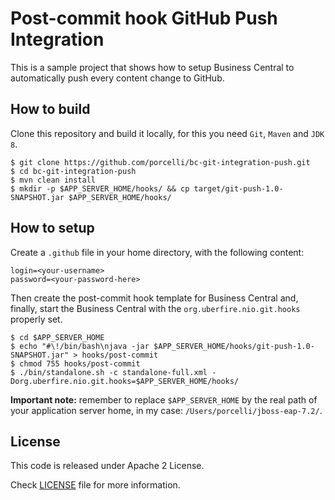 # Post-commit hook GitHub Push Integration

This is a sample project that shows how to setup Business Central to automatically push every content change to GitHub.

## How to build

Clone this repository and build it locally, for this you need `Git`, `Maven` and `JDK 8`.

```shell
$ git clone https://github.com/porcelli/bc-git-integration-push.git
$ cd bc-git-integration-push
$ mvn clean install
$ mkdir -p $APP_SERVER_HOME/hooks/ && cp target/git-push-1.0-SNAPSHOT.jar $APP_SERVER_HOME/hooks/
```

## How to setup

Create a `.github` file in your home directory, with the following content:

```properties
login=<your-username>
password=<your-password-here>
```

Then create the post-commit hook template for Business Central and, finally, start the Business Central with the `org.uberfire.nio.git.hooks` properly set.

```shell
$ cd $APP_SERVER_HOME
$ echo "#\!/bin/bash\njava -jar $APP_SERVER_HOME/hooks/git-push-1.0-SNAPSHOT.jar" > hooks/post-commit
$ chmod 755 hooks/post-commit
$ ./bin/standalone.sh -c standalone-full.xml -Dorg.uberfire.nio.git.hooks=$APP_SERVER_HOME/hooks/
```

**Important note:** remember to replace `$APP_SERVER_HOME` by the real path of your application server home, in my case: `/Users/porcelli/jboss-eap-7.2/`. 

## License

This code is released under Apache 2 License.

Check [LICENSE](LICENSE-ASL-2.0.txt) file for more information.
